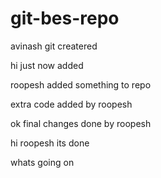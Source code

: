 # git-bes-repo



avinash git createred




hi just now added 






roopesh added something to repo



extra code added by roopesh





ok final changes done by roopesh



hi roopesh its done 


whats going on
